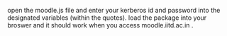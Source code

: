 open the moodle.js file and enter your kerberos id and password into the designated variables (within the quotes).
load the package into your broswer and it should work when you access moodle.iitd.ac.in .
